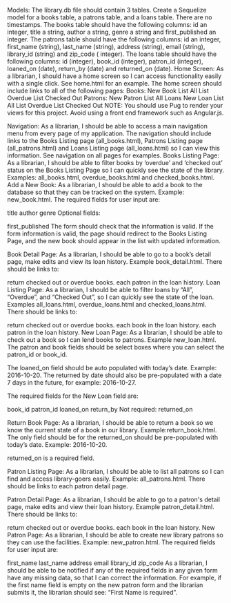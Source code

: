 Models: The library.db file should contain 3 tables. Create a Sequelize model for a books table, a patrons table, and a loans table. There are no timestamps.
The books table should have the following columns: id an integer, title a string, author a string, genre a string and first_published an integer.
The patrons table should have the following columns: id an integer, first_name (string), last_name (string), address (string), email (string), library_id (string) and zip_code ( integer).
The loans table should have the following columns: id (integer), book_id (integer), patron_id (integer), loaned_on (date), return_by (date) and returned_on (date).
Home Screen: As a librarian, I should have a home screen so I can access functionality easily with a single click. See home.html for an example. The home screen should include links to all of the following pages:
Books:
New Book
List All
List Overdue
List Checked Out
Patrons:
New Patron
List All
Loans
New Loan
List All
List Overdue
List Checked Out
NOTE: You should use Pug to render your views for this project. Avoid using a front end framework such as Angular.js.

Navigation: As a librarian, I should be able to access a main navigation menu from every page of my application. The navigation should include links to the Books Listing page (all_books.html), Patrons Listing page (all_patrons.html) and Loans Listing page (all_loans.html) so I can view this information. See navigation on all pages for examples.
Books Listing Page: As a librarian, I should be able to filter books by ‘overdue’ and ‘checked out’ status on the Books Listing Page so I can quickly see the state of the library. Examples: all_books.html, overdue_books.html and checked_books.html.
Add a New Book: As a librarian, I should be able to add a book to the database so that they can be tracked on the system. Example: new_book.html.
The required fields for user input are:

title
author
genre
Optional fields:

first_published
The form should check that the information is valid. If the form information is valid, the page should redirect to the Books Listing Page, and the new book should appear in the list with updated information.

Book Detail Page: As a librarian, I should be able to go to a book’s detail page, make edits and view its loan history. Example book_detail.html.
There should be links to:

return checked out or overdue books.
each patron in the loan history.
Loan Listing Page: As a librarian, I should be able to filter loans by “All”, “Overdue”, and “Checked Out”, so I can quickly see the state of the loan. Examples all_loans.html, overdue_loans.html and checked_loans.html.
There should be links to:

return checked out or overdue books.
each book in the loan history.
each patron in the loan history.
New Loan Page: As a librarian, I should be able to check out a book so I can lend books to patrons. Example new_loan.html.
The patron and book fields should be select boxes where you can select the patron_id or book_id.

The loaned_on field should be auto populated with today’s date. Example: 2016-10-20. The returned by date should also be pre-populated with a date 7 days in the future, for example: 2016-10-27.

The required fields for the New Loan field are:

book_id
patron_id
loaned_on
return_by
Not required: returned_on

Return Book Page: As a librarian, I should be able to return a book so we know the current state of a book in our library. Example:return_book.html.
The only field should be for the returned_on should be pre-populated with today’s date. Example: 2016-10-20.

returned_on is a required field.

Patron Listing Page: As a librarian, I should be able to list all patrons so I can find and access library-goers easily. Example: all_patrons.html.
There should be links to each patron detail page.

Patron Detail Page: As a librarian, I should be able to go to a patron's detail page, make edits and view their loan history. Example patron_detail.html.
There should be links to:

return checked out or overdue books.
each book in the loan history.
New Patron Page: As a librarian, I should be able to create new library patrons so they can use the facilities. Example: new_patron.html.
The required fields for user input are:

first_name
last_name
address
email
library_id
zip_code
As a librarian, I should be able to be notified if any of the required fields in any given form have any missing data, so that I can correct the information.
For example, if the first name field is empty on the new patron form and the librarian submits it, the librarian should see: “First Name is required”.